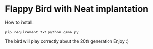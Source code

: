 # Flappy Bird with Neat implantation

How to install:

`pip requirement.txt`
`python game.py`


The bird will play correctly about the 20th generation
Enjoy :)
